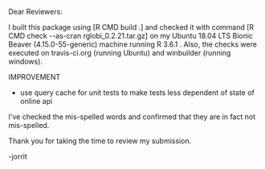Dear Reviewers:

I built this package using [R CMD build .] and checked it with command [R CMD check --as-cran rglobi_0.2.21.tar.gz] on my Ubuntu 18.04 LTS Bionic Beaver (4.15.0-55-generic) machine running R 3.6.1 . Also, the checks were executed on travis-ci.org (running Ubuntu) and winbuilder (running windows). 

IMPROVEMENT
* use query cache for unit tests to make tests less dependent of state of online api

I've checked the mis-spelled words and confirmed that they are in fact not mis-spelled. 

Thank you for taking the time to review my submission.

-jorrit
